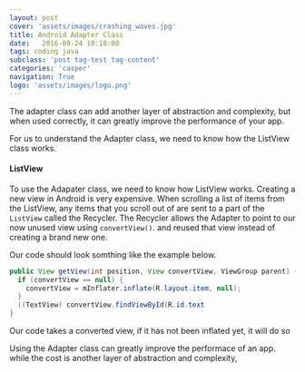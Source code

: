 ```yaml
---
layout: post
cover: 'assets/images/crashing_waves.jpg'
title: Android Adapter Class
date:   2016-09-24 10:18:00
tags: coding java
subclass: 'post tag-test tag-content'
categories: 'casper'
navigation: True
logo: 'assets/images/logo.png'
---   
```


The adapter class can add another layer of abstraction and complexity, but when used correctly, it can greatly improve the performance of your app.

For us to understand the Adapter class, we need to know how the ListView class works.

#### ListView

To use the Adapater class, we need to know how ListView works. Creating a new view in Android is very expensive. When scrolling a list of items from the ListView, any items that you scroll out of are sent to a part of the `ListView` called the Recycler. The Recycler allows the Adapter to point to our now unused view using `convertView()`. and reused that view instead of creating a brand new one. 

Our code should look somthing like the example below. 

````java
public View getView(int position, View convertView, ViewGroup parent) {
  if (convertView == null) {
    convertView = mInflater.inflate(R.layout.item, null);
  }
  ((TextView) convertView.findViewById(R.id.text
}
````

Our code takes a converted view, if it has not been inflated yet, it will do so





























Using the Adapter class can greatly improve the performace of an app. while the cost is another layer of abstraction and complexity, 


